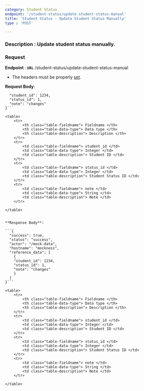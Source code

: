 ```yaml
---
category: Student Status
endpoint: '/student-status/update-student-status-manual'
title: 'Student Status - Update Student Status Manually'
type : 'POST'

---
```

### **Description** : Update student status manually.
### Request

**Endpoint** : **`URL`** /student-status/update-student-status-manual

* The headers must be properly [set](#/Info-setting-headers-token).

**Request Body**: 

```{
  "student_id": 1234,
  "status_id": 1,
  "note": "changes"
}```

<table>
	<tr>
		<th class="table-fieldname"> Fieldname </th>
		<th class="table-data-type"> Data type </th>
		<th class="table-description"> Description </th>
	</tr>
	<tr>
		<td class="table-fieldname"> student_id </td>
		<td class="table-data-type"> Integer </td>
		<td class="table-description"> Student ID </td>
	</tr>
	<tr>
		<td class="table-fieldname"> status_id </td>
		<td class="table-data-type"> Integer </td>
		<td class="table-description"> Student Status ID </td>
	</tr>
	<tr>
		<td class="table-fieldname"> note </td>
		<td class="table-data-type"> String </td>
		<td class="table-description"> Note </td>
	</tr>

</table>


**Response Body**: 

```{
  "success": true,
  "status": "success",
  "actor": "/mock-data",
  "hostname": "mockness",
  "reference_data": [
    {
	"student_id": 1234,
	"status_id": 1,
	"note": "changes"
    }
  ]
}```

<table>
	<tr>
		<th class="table-fieldname"> Fieldname </th>
		<th class="table-data-type"> Data type </th>
		<th class="table-description"> Description </th>
	</tr>
	<tr>
		<td class="table-fieldname"> student_id </td>
		<td class="table-data-type"> Integer </td>
		<td class="table-description"> Student ID </td>
	</tr>
	<tr>
		<td class="table-fieldname"> status_id </td>
		<td class="table-data-type"> Integer </td>
		<td class="table-description"> Student Status ID </td>
	</tr>
	<tr>
		<td class="table-fieldname"> note </td>
		<td class="table-data-type"> String </td>
		<td class="table-description"> Note </td>
	</tr>

</table>